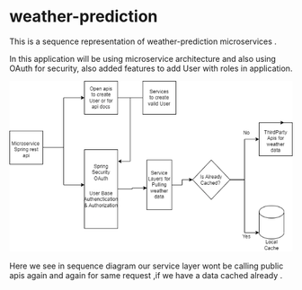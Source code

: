 # weather-prediction

This is a sequence representation of weather-prediction microservices  .

In this application will be using microservice architecture and also using OAuth for security, also added features to add User with roles in application. 

![Diagram]( https://github.com/MeetRelic/weather-prediction/blob/master/Weatherprediction-drawio.drawio.png )


Here we see in sequence diagram our service layer wont be calling public apis again and again for same request ,if we have a data cached already . 




